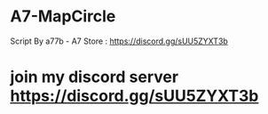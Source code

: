 # A7-MapCircle

Script By a77b - A7 Store : https://discord.gg/sUU5ZYXT3b

# join my discord server https://discord.gg/sUU5ZYXT3b
